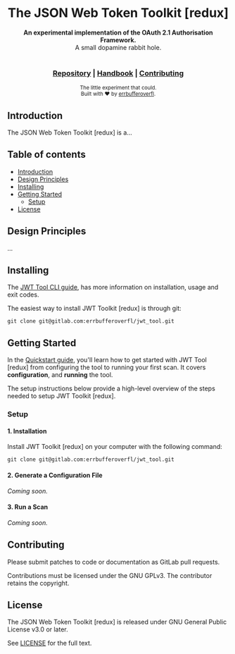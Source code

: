 <h1 align="center">The JSON Web Token Toolkit [redux]</h1>  

<div align="center">  

</div>  
<div align="center">  
<strong>An experimental implementation of the OAuth 2.1 Authorisation Framework.</strong>
</div>  
<div align="center">  
A small dopamine rabbit hole.  
</div>  

<br />  

<div align="center">  
<!-- Stability -->  
<!-- NPM version -->  
<!-- Build Status -->  
<!-- Test Coverage -->  
<!-- Downloads -->  
<!-- Standard -->  
</div>  

<div align="center">  
<h3>
<a href="https://gitlab.com/errbufferoverfl/jwt_tool/">Repository</a>  
<span> | </span>  
<a href="https://gitlab.com/errbufferoverfl/jwt_tool/-/wikis/introduction">Handbook</a>  
<span> | </span>  
<a href="#contributing">Contributing</a>  
</h3>  
</div>  

<div align="center">  
<sub>The little experiment that could.<br>Built with ❤︎ by  
<a href="https://genericsocialmediapage.com/@errbufferoverfl">errbufferoverfl</a>.
</sub>
</div>  

## Introduction

The JSON Web Token Toolkit [redux] is a...

## Table of contents

- [Introduction](#introduction)
- [Design Principles](#design-principles)
- [Installing](#installing)
- [Getting Started](#getting-started)
  - [Setup](#setup)
- [License](#license)

## Design Principles

...

## Installing

The [JWT Tool CLI guide](https://gitlab.com/errbufferoverfl/jwt_tool/-/wikis/jwt-tool-cli), has more information on installation, usage and exit codes.

The easiest way to install JWT Toolkit [redux] is through git:

```shell
git clone git@gitlab.com:errbufferoverfl/jwt_tool.git
```

## Getting Started

In the [Quickstart guide](https://gitlab.com/errbufferoverfl/jwt_tool/-/wikis/introduction/quickstart), you'll learn how to get started with JWT Tool [redux] from configuring the tool to running your first scan. It covers **configuration**, and **running** the tool.

The setup instructions below provide a high-level overview of the steps needed to setup JWT Toolkit [redux].

### Setup

#### 1. Installation

Install JWT Toolkit [redux] on your computer with the following command:

```shell
git clone git@gitlab.com:errbufferoverfl/jwt_tool.git
```

#### 2. Generate a Configuration File

_Coming soon._

#### 3. Run a Scan

_Coming soon._


## Contributing

Please submit patches to code or documentation as GitLab pull requests.

Contributions must be licensed under the GNU GPLv3. The contributor retains the copyright.

## License

The JSON Web Token Toolkit [redux] is released under GNU General Public License v3.0 or later.

See [LICENSE](LICENSE) for the full text.